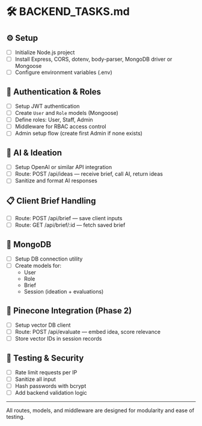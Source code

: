 # 🛠 BACKEND_TASKS.md

## ⚙️ Setup
- [ ] Initialize Node.js project
- [ ] Install Express, CORS, dotenv, body-parser, MongoDB driver or Mongoose
- [ ] Configure environment variables (.env)

## 🔐 Authentication & Roles
- [ ] Setup JWT authentication
- [ ] Create `User` and `Role` models (Mongoose)
- [ ] Define roles: User, Staff, Admin
- [ ] Middleware for RBAC access control
- [ ] Admin setup flow (create first Admin if none exists)

## 🧠 AI & Ideation
- [ ] Setup OpenAI or similar API integration
- [ ] Route: POST /api/ideas — receive brief, call AI, return ideas
- [ ] Sanitize and format AI responses

## 📋 Client Brief Handling
- [ ] Route: POST /api/brief — save client inputs
- [ ] Route: GET /api/brief/:id — fetch saved brief

## 💾 MongoDB
- [ ] Setup DB connection utility
- [ ] Create models for:
  - User
  - Role
  - Brief
  - Session (ideation + evaluations)

## 🧠 Pinecone Integration (Phase 2)
- [ ] Setup vector DB client
- [ ] Route: POST /api/evaluate — embed idea, score relevance
- [ ] Store vector IDs in session records

## 🧪 Testing & Security
- [ ] Rate limit requests per IP
- [ ] Sanitize all input
- [ ] Hash passwords with bcrypt
- [ ] Add backend validation logic

---
All routes, models, and middleware are designed for modularity and ease of testing.

